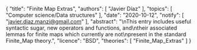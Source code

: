 {
    "title": "Finite Map Extras",
    "authors": [
        "Javier Díaz"
    ],
    "topics": [
        "Computer science/Data structures"
    ],
    "date": "2020-10-12",
    "notify": [
        "javier.diaz.manzi@gmail.com"
    ],
    "abstract": "\nThis entry includes useful syntactic sugar, new operators and functions, and\ntheir associated lemmas for finite maps which currently are not\npresent in the standard Finite_Map theory.",
    "licence": "BSD",
    "theories": [
        "Finite_Map_Extras"
    ]
}